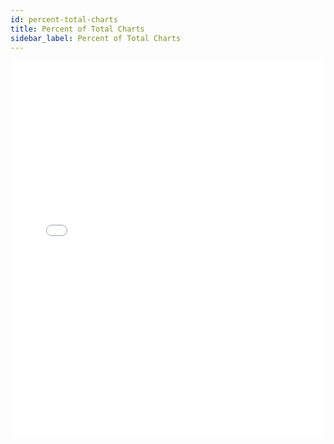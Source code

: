 ```yaml
---
id: percent-total-charts
title: Percent of Total Charts
sidebar_label: Percent of Total Charts
---
```


<iframe src="//fast.wistia.net/embed/iframe/fm311te82m?videoFoam=true"
allowtransparency="true" frameBorder="0" scrolling="no" className="wistia_embed"
name="wistia_embed" allowFullScreen  width="100%" height="600"></iframe>
<script src="//fast.wistia.net/assets/external/iframe-api-v1.js"></script>
<br/>